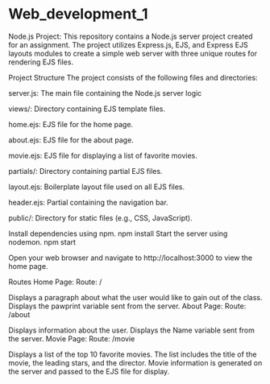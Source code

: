 # Web_development_1
Node.js Project:
This repository contains a Node.js server project created for an assignment. The project utilizes Express.js, EJS, and Express EJS layouts modules to create a simple web server with three unique routes for rendering EJS files.

Project Structure
The project consists of the following files and directories:

server.js: The main file containing the Node.js server logic

views/: Directory containing EJS template files.

home.ejs: EJS file for the home page.

about.ejs: EJS file for the about page.

movie.ejs: EJS file for displaying a list of favorite movies.

partials/: Directory containing partial EJS files.

layout.ejs: Boilerplate layout file used on all EJS files.

header.ejs: Partial containing the navigation bar.

public/: Directory for static files (e.g., CSS, JavaScript).

Install dependencies using npm.
npm install
Start the server using nodemon.
npm start

Open your web browser and navigate to http://localhost:3000 to view the home page.

Routes
Home Page: Route: /

Displays a paragraph about what the user would like to gain out of the class.
Displays the pawprint variable sent from the server.
About Page: Route: /about

Displays information about the user.
Displays the Name variable sent from the server.
Movie Page: Route: /movie

Displays a list of the top 10 favorite movies.
The list includes the title of the movie, the leading stars, and the director.
Movie information is generated on the server and passed to the EJS file for display.

